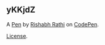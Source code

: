 yKKjdZ
------


A [Pen](https://codepen.io/rrathi0705/pen/yKKjdZ) by [Rishabh Rathi](https://codepen.io/rrathi0705) on [CodePen](https://codepen.io).

[License](https://codepen.io/rrathi0705/pen/yKKjdZ/license).